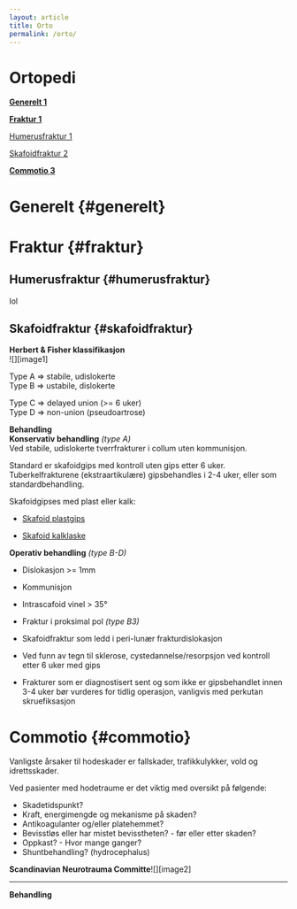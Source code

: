 ```yaml
---
layout: article
title: Orto
permalink: /orto/
---
```


# Ortopedi

[**Generelt	1**](#generelt)

[**Fraktur	1**](#fraktur)

[Humerusfraktur	1](#humerusfraktur)

[Skafoidfraktur	2](#skafoidfraktur)

[**Commotio	3**](#commotio)

# Generelt {#generelt}

# Fraktur {#fraktur}

## Humerusfraktur {#humerusfraktur}

lol

## Skafoidfraktur {#skafoidfraktur}

**Herbert & Fisher klassifikasjon**  
![][image1]

Type A ⇒ stabile, udislokerte  
Type B ⇒ ustabile, dislokerte

Type C ⇒ delayed union (\>= 6 uker)  
Type D ⇒ non-union (pseudoartrose)

**Behandling**  
**Konservativ behandling** *(type A)*  
Ved stabile, udislokerte tverrfrakturer i collum uten kommunisjon. 

Standard er skafoidgips med kontroll uten gips etter 6 uker. Tuberkelfrakturene (ekstraartikulære) gipsbehandles i 2-4 uker, eller som standardbehandling.

Skafoidgipses med plast eller kalk:

* [Skafoid plastgips](https://www.youtube.com/watch?v=ff30JwvERrg)

* [Skafoid kalklaske](https://www.youtube.com/watch?v=NjT1aD5FG6k)

**Operativ behandling** *(type B-D)*

* Dislokasjon \>= 1mm  
* Kommunisjon  
* Intrascafoid vinel \> 35°  
* Fraktur i proksimal pol *(type B3)*  
* Skafoidfraktur som ledd i peri-lunær frakturdislokasjon 

* Ved funn av tegn til sklerose, cystedannelse/resorpsjon ved kontroll etter 6 uker med gips  
* Frakturer som er diagnostisert sent og som ikke er gipsbehandlet innen 3-4 uker bør vurderes for tidlig operasjon, vanligvis med perkutan skruefiksasjon

# Commotio {#commotio}

Vanligste årsaker til hodeskader er fallskader, trafikkulykker, vold og idrettsskader. 

Ved pasienter med hodetraume er det viktig med oversikt på følgende:

* Skadetidspunkt?  
* Kraft, energimengde og mekanisme på skaden?  
* Antikoagulanter og/eller platehemmet?  
* Bevisstløs eller har mistet bevisstheten? \- før eller etter skaden?  
* Oppkast? \- Hvor mange ganger?  
* Shuntbehandling? (hydrocephalus)

**Scandinavian Neurotrauma Committe**![][image2]

---

**Behandling**